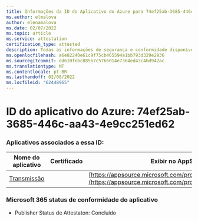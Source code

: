 ```yaml
---
title: Informações da ID do Aplicativo do Azure para 74ef25ab-3685-446c-aa43-4e9cc251ed62
ms.author: elmalova
author: elenamalova
ms.date: 02/07/2022
ms.topic: article
ms.service: attestation
certification_type: attested
description: Todas as informações de segurança e conformidade disponíveis para o 74ef25ab-3685-446c-aa43-4e9cc251ed62.
ms.openlocfilehash: a6e82240e61c9f75cb465594a1bb793d329e2936
ms.sourcegitcommit: dd610febc885b7c5766014e7364ed43c4bd942ac
ms.translationtype: MT
ms.contentlocale: pt-BR
ms.lasthandoff: 02/08/2022
ms.locfileid: "62448965"
---
```

# <a name="azure-app-id-74ef25ab-3685-446c-aa43-4e9cc251ed62"></a>ID do aplicativo do Azure: 74ef25ab-3685-446c-aa43-4e9cc251ed62


### <a name="apps-associated-with-this-id"></a>Aplicativos associados a essa ID:
| **Nome do aplicativo** | **Certificado** | **Exibir no AppSource** |
|--------------|---------------|-----------------------|
| [Transmissão](https://docs.microsoft.com/microsoft-365-app-certification/forward/WA200002697) |  | [https://appsource.microsoft.com/product/office/WA200002697](https://appsource.microsoft.com/product/office/WA200002697) |

### <a name="microsoft-365-app-compliance-status"></a>Microsoft 365 status de conformidade do aplicativo
- Publisher Status de Attestaton: Concluído
